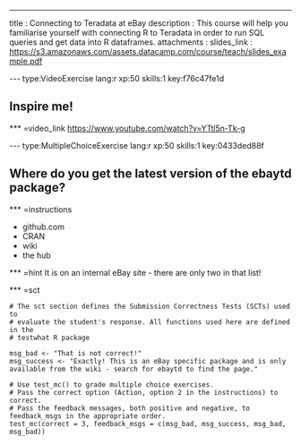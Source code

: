 ---
title       : Connecting to Teradata at eBay
description : This course will help you familiarise yourself with connecting R to Teradata in order to run SQL queries and get data into R dataframes.
attachments :
  slides_link : https://s3.amazonaws.com/assets.datacamp.com/course/teach/slides_example.pdf

--- type:VideoExercise lang:r xp:50 skills:1 key:f76c47fe1d
## Inspire me!

*** =video_link
https://www.youtube.com/watch?v=YTtl5n-Tk-g

--- type:MultipleChoiceExercise lang:r xp:50 skills:1 key:0433ded88f
## Where do you get the latest version of the ebaytd package?

*** =instructions
- github.com
- CRAN
- wiki
- the hub

*** =hint
It is on an internal eBay site - there are only two in that list!

*** =sct
```{r}
# The sct section defines the Submission Correctness Tests (SCTs) used to
# evaluate the student's response. All functions used here are defined in the 
# testwhat R package

msg_bad <- "That is not correct!"
msg_success <- "Exactly! This is an eBay specific package and is only available from the wiki - search for ebaytd to find the page."

# Use test_mc() to grade multiple choice exercises. 
# Pass the correct option (Action, option 2 in the instructions) to correct.
# Pass the feedback messages, both positive and negative, to feedback_msgs in the appropriate order.
test_mc(correct = 3, feedback_msgs = c(msg_bad, msg_success, msg_bad, msg_bad)) 
```

